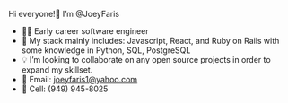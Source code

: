 Hi everyone!👋 I’m @JoeyFaris
- 👨‍💻 Early career software engineer
- 🌱 My stack mainly includes: Javascript, React, and Ruby on Rails with some knowledge in Python, SQL, PostgreSQL
- 💡 I’m looking to collaborate on any open source projects in order to expand my skillset.
- 📧 Email: joeyfaris1@yahoo.com  
- 📱 Cell: (949) 945-8025

